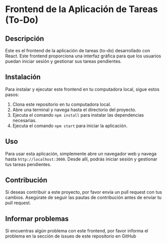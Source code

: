# Frontend de la Aplicación de Tareas (To-Do)

## Descripción

Este es el frontend de la aplicación de tareas (to-do) desarrollado con React. Este frontend proporciona una interfaz gráfica para que los usuarios puedan iniciar sesión y gestionar sus tareas pendientes.

## Instalación

Para instalar y ejecutar este frontend en tu computadora local, sigue estos pasos:

1. Clona este repositorio en tu computadora local.
2. Abre una terminal y navega hasta el directorio del proyecto.
3. Ejecuta el comando `npm install` para instalar las dependencias necesarias.
4. Ejecuta el comando `npm start` para iniciar la aplicación.

## Uso

Para usar esta aplicación, simplemente abre un navegador web y navega hasta `http://localhost:3000`. Desde allí, podrás iniciar sesión y gestionar tus tareas pendientes.

## Contribución

Si deseas contribuir a este proyecto, por favor envía un pull request con tus cambios. Asegúrate de seguir las pautas de contribución antes de enviar tu pull request.

## Informar problemas

Si encuentras algún problema con este frontend, por favor informa el problema en la sección de issues de este repositorio en GitHub